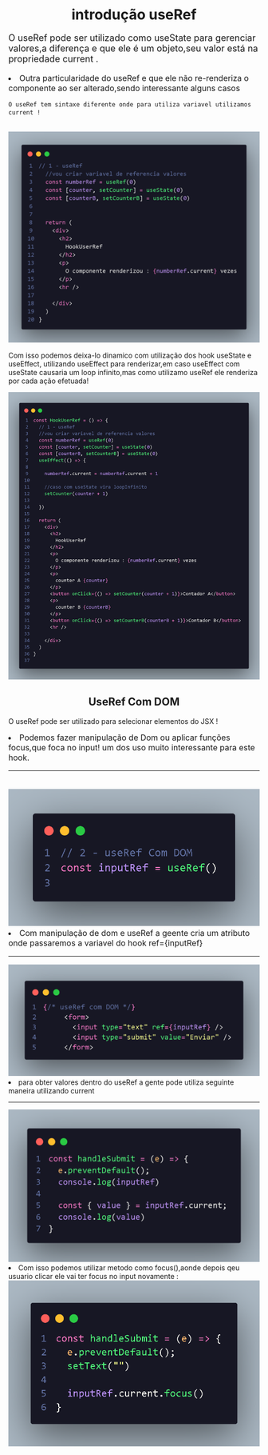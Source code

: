 <h1 align="center"> introdução useRef</h1>

<p style='font-size:18px;'>O useRef pode ser utilizado como useState para gerenciar valores,a diferença e que ele é um objeto,seu valor está na propriedade current .
</p>
<li style="font-size:16px"> Outra particularidade do useRef e que ele não re-renderiza o componente ao ser alterado,sendo interessante alguns casos</li>

    O useRef tem sintaxe diferente onde para utiliza variavel utilizamos current !
  
<div>
<br>
  <img src="./imghook/useRef_1.png">

  <p tyle="font-size:18px;">
  Com isso podemos deixa-lo dinamico com utilização dos hook useState e useEffect,
  utilizando useEffect para renderizar,em
  caso useEffect com useState causaria um loop
  infinito,mas como utilizamo useRef ele renderiza por cada ação efetuada!
  </p>
  <img src="./imghook/useRef_2.png">
</div>

<h2 align="center"> UseRef Com DOM</h2>

<div>
  <p tyle="font-size:19px;">
    O useRef pode ser utilizado para selecionar elementos do JSX !
  </p>

  <li style="font-size:16px;">Podemos fazer manipulação de Dom ou aplicar funções focus,que foca no input! um dos uso muito interessante para este hook.
  <hr>
  <br>
  <img src="./imghook/useRef_dom_1.png">
  <li style="font-size:16px;"> Com manipulação de dom  e useRef a geente cria um atributo onde passaremos a variavel do hook ref={inputRef}
  <br>
  <hr>
  <img src="./imghook/useRef_dom_2.png">

  <br>
  <li>
  para obter valores dentro do useRef a gente pode utiliza seguinte maneira utilizando current
  </li>
  <hr>
  <img src="./imghook/useRef_value.png">

  <li> Com isso podemos utilizar metodo como focus(),aonde depois qeu usuario clicar ele vai ter focus no input novamente :

  <br>
  <img src="./imghook/useRef_inputRef.png">
  </div>
